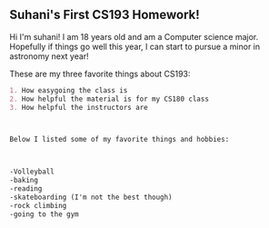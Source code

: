 ## Suhani's First CS193 Homework!

Hi I'm suhani! I am 18 years old and am a Computer science major. Hopefully if things go well this year, I can start to pursue a minor in 
astronomy next year!

These are my three favorite things about CS193:
```markdown
1. How easygoing the class is
2. How helpful the material is for my CS180 class
3. How helpful the instructors are



Below I listed some of my favorite things and hobbies:



-Volleyball
-baking
-reading
-skateboarding (I'm not the best though)
-rock climbing
-going to the gym
